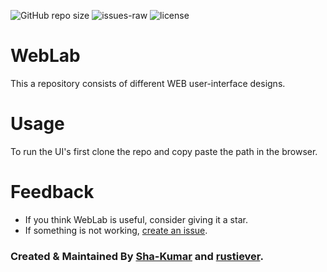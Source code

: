 ![GitHub repo size](https://img.shields.io/github/repo-size/Sha-Kumar/WebLab)
![issues-raw](https://img.shields.io/github/issues-raw/Sha-Kumar/WebLab)
![license](https://img.shields.io/github/license/Sha-Kumar/WebLab)

# WebLab

This a repository consists of different WEB user-interface designs.

# Usage

To run the UI's first clone the repo and copy paste the path in the browser.

# Feedback

- If you think WebLab is useful, consider giving it a star.
- If something is not working, [create an issue](https://github.com/Sha-Kumar/WebLab/issues/new).

### Created & Maintained By [Sha-Kumar](https://github.com/Sha-Kumar) and [rustiever](https://github.com/rustiever). 
